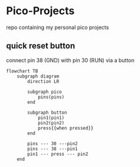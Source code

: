 # Pico-Projects

repo containing my personal pico projects

## quick reset button

connect pin 38 (GND) with pin 30 (RUN) via a button

```mermaid
flowchart TB
    subgraph diagram
        direction LR

        subgraph pico
            pins(pins)
        end

        subgraph button
            pin1(pin1)
            pin2(pin2)
            press{{when pressed}}
        end

        pins --- 30 ---pin2
        pins --- 38 ---pin1
        pin1 --- press --- pin2
    end

```
